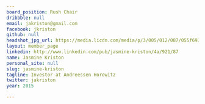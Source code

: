 ```yaml
---
board_position: Rush Chair
dribbble: null
email: jakriston@gmail.com
facebook: jkriston
github: null
headshot_jpg_url: https://media.licdn.com/media/p/3/005/012/087/055f693.jpg
layout: member_page
linkedin: http://www.linkedin.com/pub/jasmine-kriston/4a/921/87
name: Jasmine Kriston
personal_site: null
slug: jasmine-kriston
tagline: Investor at Andreessen Horowitz
twitter: jakriston
year: 2015

---
```

